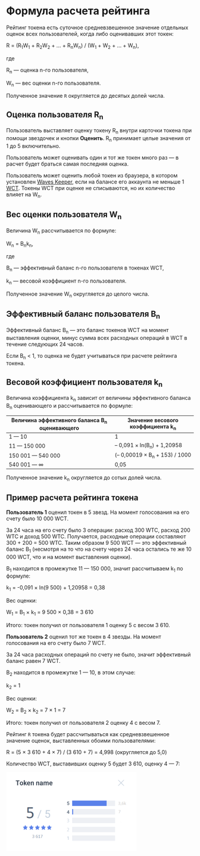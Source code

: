 # Формула расчета рейтинга

Рейтинг токена есть суточное средневзвешенное значение отдельных оценок всех пользователей, когда либо оценивавших этот токен:

R = (R<sub>1</sub>W<sub>1</sub> + R<sub>2</sub>W<sub>2</sub> + ... + R<sub>n</sub>W<sub>n</sub>) / (W<sub>1</sub> + W<sub>2</sub> + ... + W<sub>n</sub>),

где

R<sub>n</sub> — оценка n-го пользователя,

W<sub>n</sub> — вес оценки n-го пользователя.

Полученное значение `R` округляется до десятых долей числа.

## Оценка пользователя R<sub>n</sub>

Пользователь выставляет оценку токену R<sub>n</sub> внутри карточки токена при помощи звездочек и кнопки **Оценить**. R<sub>n</sub> принимает целые значения от 1 до 5 включительно.

Пользователь может оценивать один и тот же токен много раз — в расчет будет браться самая последняя оценка.

Пользователь может оценить любой токен из браузера, в котором установлен [Waves Keeper](/waves-keeper/about-waves-keeper.md), если на балансе его аккаунта не меньше 1 [WCT](/blockchain/token/wct.md). Токены WCT при оценке не списываются, но их количество влияет на W<sub>n</sub>.

## Вес оценки пользователя W<sub>n</sub>

Величина W<sub>n</sub> рассчитывается по формуле:

W<sub>n</sub> = B<sub>n</sub>k<sub>n</sub>,

где

B<sub>n</sub> — эффективный баланс n-го пользователя в токенах WCT,

k<sub>n</sub> — весовой коэффициент n-го пользователя.

Полученное значение W<sub>n</sub> округляется до целого числа.

## Эффективный баланс пользователя B<sub>n</sub>
Эффективный баланс B<sub>n</sub> — это баланс токенов WCT на момент выставления оценки, минус сумма всех расходных операций в WCT в течение следующих 24 часов.

Если B<sub>n</sub> < 1, то оценка не будет учитываться при расчете рейтинга токена.

## Весовой коэффициент пользователя k<sub>n</sub>

Величина коэффициента k<sub>n</sub> зависит от величины эффективного баланса B<sub>n</sub> оценивающего и рассчитывается по формуле:

|Величина эффективного баланса B<sub>n</sub> оценивающего|Значение весового коэффициента k<sub>n</sub>|
|---|---|
|1 — 10|1|
|11 — 150 000|– 0,091 × ln(B<sub>n</sub>) + 1,20958|
|150 001 — 540 000|(– 0,00019 × B<sub>n</sub> + 153) / 1000|
|540 001 — ∞|0,05|

Полученное значение k<sub>n</sub> округляется до сотых долей числа.

## Пример расчета рейтинга токена

**Пользователь 1** оценил токен в 5 звезд. На момент голосования на его счету было 10 000 WCT.

За 24 часа на его счету было 3 операции: расход 300 WTC, расход 200 WTC и доход 500 WTC. Получается, расходные операции составляют 300 + 200 = 500 WTC. Таким образом 9 500 WCT — это эффективный баланс B<sub>1</sub> (несмотря на то что на счету через 24 часа остались те же 10 000 WCT, что и на момент выставления оценки).

B<sub>1</sub> находится в промежутке 11 — 150 000, значит рассчитываем k<sub>1</sub> по формуле:

k<sub>1</sub> = -0,091 × ln(9 500) + 1,20958 = 0,38

Вес оценки:

W<sub>1</sub> = B<sub>1</sub> × k<sub>1</sub> = 9 500 × 0,38 = 3 610

Итого: токен получил от пользователя 1 оценку 5 с весом 3 610.

**Пользователь 2** оценил тот же токен в 4 звезды. На момент голосования на его счету было 7 WCT.

За 24 часа расходных операций по счету не было, значит эффективный баланс равен 7 WCT.

B<sub>2</sub> находится в промежутке 1 — 10, в этом случае:

k<sub>2</sub> = 1

Вес оценки:

W<sub>2</sub> = B<sub>2</sub> × k<sub>2</sub> = 7 × 1 = 7

Итого: токен получил от пользователя 2 оценку 4 с весом 7.

Рейтинг `R` токена будет рассчитываться как средневзвешенное значение оценок, выставленных обоими пользователями:

R = (5 × 3 610 + 4 × 7) / (3 610 + 7) = 4,998 (округляется до 5,0)

Количество WCT, выставивших оценку 5 будет 3 610, оценку 4 — 7:

<img src="img/token-rating.png" alt="faucet" width="350"/>
